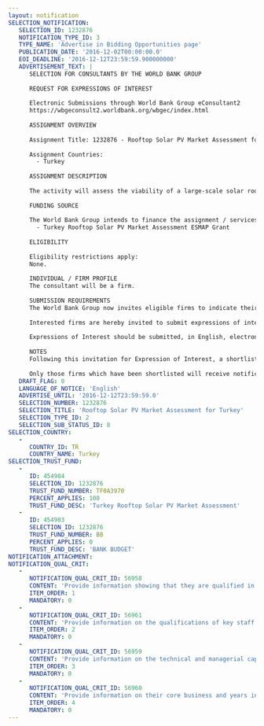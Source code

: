 ```yaml
---
layout: notification
SELECTION_NOTIFICATION: 
   SELECTION_ID: 1232876
   NOTIFICATION_TYPE_ID: 3
   TYPE_NAME: 'Advertise in Bidding Opportunities page'
   PUBLICATION_DATE: '2016-12-02T00:00:00.0'
   EOI_DEADLINE: '2016-12-12T23:59:59.900000000'
   ADVERTISEMENT_TEXT: |
      SELECTION FOR CONSULTANTS BY THE WORLD BANK GROUP
      
      REQUEST FOR EXPRESSIONS OF INTEREST
      
      Electronic Submissions through World Bank Group eConsultant2
      https://wbgeconsult2.worldbank.org/wbgec/index.html
      
      ASSIGNMENT OVERVIEW
      
      Assignment Title: 1232876 - Rooftop Solar PV Market Assessment for Turkey
      
      Assignment Countries:
        - Turkey
      
      ASSIGNMENT DESCRIPTION
      
      The activity will assess the viability of a large-scale solar rooftop PV program in Turkey. The activity would include: (i) review of existing policies and solar resources, and experience with rooftop solar PV programs globally; (ii) market assessments in the public, commercial and residential building markets; (iii) prefeasibility studies in the viable markets; and (iv) development of a roadmap, with recommendations on the policy, regulatory, institutional, programming and incentives needed to realize these markets.
      
      FUNDING SOURCE
      
      The World Bank Group intends to finance the assignment / services described below under the following:
        - Turkey Rooftop Solar PV Market Assessment ESMAP Grant
      
      ELIGIBILITY
      
      Eligibility restrictions apply:
      None.
      
      INDIVIDUAL / FIRM PROFILE
      The consultant will be a firm. 
      
      SUBMISSION REQUIREMENTS
      The World Bank Group now invites eligible firms to indicate their interest in providing the services. Interested firms must provide information indicating that they are qualified to perform the services (brochures, description of similar assignments, experience in similar conditions, availability of appropriate skills among staff, etc. for firms; CV and cover letter for individuals). Please note that the total size of all attachments should be less than 5MB. Consultants may associate to enhance their qualifications.
      
      Interested firms are hereby invited to submit expressions of interest.
      
      Expressions of Interest should be submitted, in English, electronically through World Bank Group eConsultant2 (https://wbgeconsult2.worldbank.org/wbgec/index.html)
      
      NOTES
      Following this invitation for Expression of Interest, a shortlist of qualified firms will be formally invited to submit proposals. Shortlisting and selection will be subject to the availability of funding.
      
      Only those firms which have been shortlisted will receive notification. No debrief will be provided to firms which have not been shortlisted.
   DRAFT_FLAG: 0
   LANGUAGE_OF_NOTICE: 'English'
   ADVERTISE_UNTIL: '2016-12-12T23:59:59.0'
   SELECTION_NUMBER: 1232876
   SELECTION_TITLE: 'Rooftop Solar PV Market Assessment for Turkey'
   SELECTION_TYPE_ID: 2
   SELECTION_SUB_STATUS_ID: 8
SELECTION_COUNTRY: 
   - 
      COUNTRY_ID: TR
      COUNTRY_NAME: Turkey
SELECTION_TRUST_FUND: 
   - 
      ID: 454904
      SELECTION_ID: 1232876
      TRUST_FUND_NUMBER: TF0A3970
      PERCENT_APPLIES: 100
      TRUST_FUND_DESC: 'Turkey Rooftop Solar PV Market Assessment'
   - 
      ID: 454903
      SELECTION_ID: 1232876
      TRUST_FUND_NUMBER: BB
      PERCENT_APPLIES: 0
      TRUST_FUND_DESC: 'BANK BUDGET'
NOTIFICATION_ATTACHMENT: 
NOTIFICATION_QUAL_CRIT: 
   - 
      NOTIFICATION_QUAL_CRIT_ID: 56958
      CONTENT: 'Provide information showing that they are qualified in the field of the assignment.'
      ITEM_ORDER: 1
      MANDATORY: 0
   - 
      NOTIFICATION_QUAL_CRIT_ID: 56961
      CONTENT: 'Provide information on the qualifications of key staff.'
      ITEM_ORDER: 2
      MANDATORY: 0
   - 
      NOTIFICATION_QUAL_CRIT_ID: 56959
      CONTENT: 'Provide information on the technical and managerial capabilities of the firm.'
      ITEM_ORDER: 3
      MANDATORY: 0
   - 
      NOTIFICATION_QUAL_CRIT_ID: 56960
      CONTENT: 'Provide information on their core business and years in business.'
      ITEM_ORDER: 4
      MANDATORY: 0
---
```

